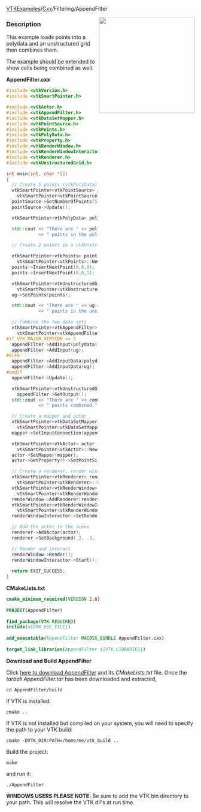 [VTKExamples](/index/)/[Cxx](/Cxx)/Filtering/AppendFilter

<img align="right" src="https://github.com/lorensen/VTKExamples/blob/gh-pages/Testing/Baseline/Filtering/TestAppendFilter.png?raw=true" width="256" />

### Description
This example loads points into a polydata and an unstructured grid then combines them.

The example should be extended to show cells being combined as well.

**AppendFilter.cxx**
```c++
#include <vtkVersion.h>
#include <vtkSmartPointer.h>

#include <vtkActor.h>
#include <vtkAppendFilter.h>
#include <vtkDataSetMapper.h>
#include <vtkPointSource.h>
#include <vtkPoints.h>
#include <vtkPolyData.h>
#include <vtkProperty.h>
#include <vtkRenderWindow.h>
#include <vtkRenderWindowInteractor.h>
#include <vtkRenderer.h>
#include <vtkUnstructuredGrid.h>

int main(int, char *[])
{
  // Create 5 points (vtkPolyData)
  vtkSmartPointer<vtkPointSource> pointSource =
    vtkSmartPointer<vtkPointSource>::New();
  pointSource->SetNumberOfPoints(5);
  pointSource->Update();

  vtkSmartPointer<vtkPolyData> polydata = pointSource->GetOutput();

  std::cout << "There are " << polydata->GetNumberOfPoints()
            << " points in the polydata." << std::endl;

  // Create 2 points in a vtkUnstructuredGrid

  vtkSmartPointer<vtkPoints> points =
    vtkSmartPointer<vtkPoints>::New();
  points->InsertNextPoint(0,0,0);
  points->InsertNextPoint(0,0,1);

  vtkSmartPointer<vtkUnstructuredGrid> ug =
    vtkSmartPointer<vtkUnstructuredGrid>::New();
  ug->SetPoints(points);

  std::cout << "There are " << ug->GetNumberOfPoints()
            << " points in the unstructured grid." << std::endl;

  // Combine the two data sets
  vtkSmartPointer<vtkAppendFilter> appendFilter =
    vtkSmartPointer<vtkAppendFilter>::New();
#if VTK_MAJOR_VERSION <= 5
  appendFilter->AddInput(polydata);
  appendFilter->AddInput(ug);
#else
  appendFilter->AddInputData(polydata);
  appendFilter->AddInputData(ug);
#endif
  appendFilter->Update();

  vtkSmartPointer<vtkUnstructuredGrid> combined =
    appendFilter->GetOutput();
  std::cout << "There are " << combined->GetNumberOfPoints()
            << " points combined." << std::endl;

  // Create a mapper and actor
  vtkSmartPointer<vtkDataSetMapper> mapper =
    vtkSmartPointer<vtkDataSetMapper>::New();
  mapper->SetInputConnection(appendFilter->GetOutputPort());

  vtkSmartPointer<vtkActor> actor =
    vtkSmartPointer<vtkActor>::New();
  actor->SetMapper(mapper);
  actor->GetProperty()->SetPointSize(5);

  // Create a renderer, render window, and interactor
  vtkSmartPointer<vtkRenderer> renderer =
    vtkSmartPointer<vtkRenderer>::New();
  vtkSmartPointer<vtkRenderWindow> renderWindow =
    vtkSmartPointer<vtkRenderWindow>::New();
  renderWindow->AddRenderer(renderer);
  vtkSmartPointer<vtkRenderWindowInteractor> renderWindowInteractor =
    vtkSmartPointer<vtkRenderWindowInteractor>::New();
  renderWindowInteractor->SetRenderWindow(renderWindow);

  // Add the actor to the scene
  renderer->AddActor(actor);
  renderer->SetBackground(.2, .3, .4);

  // Render and interact
  renderWindow->Render();
  renderWindowInteractor->Start();
  
  return EXIT_SUCCESS;
}
```
**CMakeLists.txt**
```cmake
cmake_minimum_required(VERSION 2.8)
 
PROJECT(AppendFilter)
 
find_package(VTK REQUIRED)
include(${VTK_USE_FILE})
 
add_executable(AppendFilter MACOSX_BUNDLE AppendFilter.cxx)
 
target_link_libraries(AppendFilter ${VTK_LIBRARIES})
```

**Download and Build AppendFilter**

Click [here to download AppendFilter](https://github.com/lorensen/VTKWikiExamplesTarballs/raw/master/AppendFilter.tar) and its *CMakeLists.txt* file.
Once the *tarball AppendFilter.tar* has been downloaded and extracted,
```
cd AppendFilter/build 
```
If VTK is installed:
```
cmake ..
```
If VTK is not installed but compiled on your system, you will need to specify the path to your VTK build:
```
cmake -DVTK_DIR:PATH=/home/me/vtk_build ..
```
Build the project:
```
make
```
and run it:
```
./AppendFilter
```
**WINDOWS USERS PLEASE NOTE:** Be sure to add the VTK bin directory to your path. This will resolve the VTK dll's at run time.

